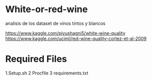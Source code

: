# White-or-red-wine

analisis de los dataset de vinos tintos y blancos

https://www.kaggle.com/piyushagni5/white-wine-quality
https://www.kaggle.com/uciml/red-wine-quality-cortez-et-al-2009


# Required Files
1.Setup.sh
2 Procfile
3 requirements.txt
